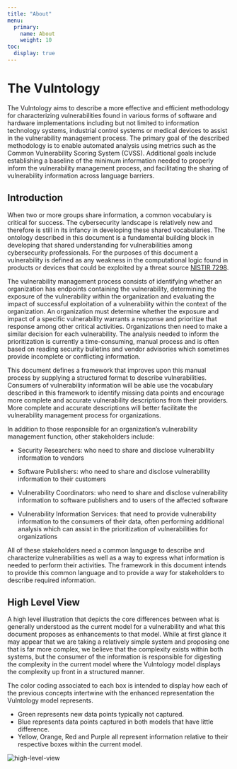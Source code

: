 ```yaml
---
title: "About"
menu:
  primary:
    name: About
    weight: 10
toc:
  display: true
---
```


# The Vulntology

The Vulntology aims to describe a more effective and efficient methodology for characterizing vulnerabilities found in various forms of software and hardware implementations including but not limited to information technology systems, industrial control systems or medical devices to assist in the vulnerability management process. The primary goal of the described methodology is to enable automated analysis using metrics such as the Common Vulnerability Scoring System (CVSS). Additional goals include establishing a baseline of the minimum information needed to properly inform the vulnerability management process, and facilitating the sharing of vulnerability information across language barriers.

## Introduction

When two or more groups share information, a common vocabulary is critical for success. The cybersecurity landscape is relatively new and therefore is still in its infancy in developing these shared vocabularies. The ontology described in this document is a fundamental building block in developing that shared understanding for vulnerabilities among cybersecurity professionals. For the purposes of this document a vulnerability is defined as any weakness in the computational logic found in products or devices that could be exploited by a threat source [NISTIR 7298](https://csrc.nist.gov/pubs/ir/7298/r3/final).

The vulnerability management process consists of identifying whether an organization has endpoints containing the vulnerability, determining the exposure of the vulnerability within the organization and evaluating the impact of successful exploitation of a vulnerability within the context of the organization. An organization must determine whether the exposure and impact of a specific vulnerability warrants a response and prioritize that response among other critical activities. Organizations then need to make a similar decision for each vulnerability. The analysis needed to inform the prioritization is currently a time-consuming, manual process and is often based on reading security bulletins and vendor advisories which sometimes provide incomplete or conflicting information.

This document defines a framework that improves upon this manual process by supplying a structured format to describe vulnerabilities. Consumers of vulnerability information will be able use the vocabulary described in this framework to identify missing data points and encourage more complete and accurate vulnerability descriptions from their providers. More complete and accurate descriptions will better facilitate the vulnerability management process for organizations.

In addition to those responsible for an organization’s vulnerability management function, other stakeholders include:

* Security Researchers: who need to share and disclose vulnerability information to vendors

* Software Publishers: who need to share and disclose vulnerability information to their customers

* Vulnerability Coordinators: who need to share and disclose vulnerability information to software publishers and to users of the affected software

* Vulnerability Information Services: that need to provide vulnerability information to the consumers of their data, often performing additional analysis which can assist in the prioritization of vulnerabilities for organizations

All of these stakeholders need a common language to describe and characterize vulnerabilities as well as a way to express what information is needed to perform their activities. The framework in this document intends to provide this common language and to provide a way for stakeholders to describe required information.

## High Level View

A high level illustration that depicts the core differences between what is generally understood as the current model for a vulnerability and what this document proposes as enhancements to that model. While at first glance it may appear that we are taking a relatively simple system and proposing one that is far more complex, we believe that the complexity exists within both systems, but the consumer of the information is responsible for digesting the complexity in the current model where the Vulntology model displays the complexity up front in a structured manner.

The color coding associated to each box is intended to display how each of the previous concepts intertwine with the enhanced representation the Vulntology model represents.

* Green represents new data points typically not captured.
* Blue represents data points captured in both models that have little difference.
* Yellow, Orange, Red and Purple all represent information relative to their respective boxes within the current model.

![high-level-view](/figures/high-level-view.png "High Level View")
